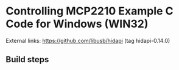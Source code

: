 # Controlling MCP2210 Example C Code for Windows (WIN32)

External links: https://github.com/libusb/hidapi (tag hidapi-0.14.0)

## **Build steps**

## 
